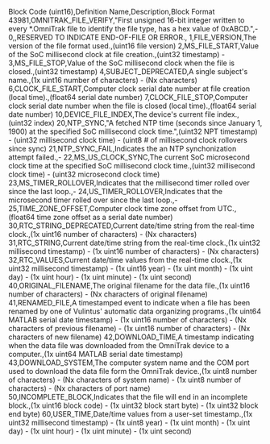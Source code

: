 Block Code (uint16),Definition Name,Description,Block Format
43981,OMNITRAK_FILE_VERIFY,"First unsigned 16-bit integer written to every *.OmniTrak file to identify the file type, has a hex value of 0xABCD.",-
0,,RESERVED TO INDICATE END-OF-FILE OR ERROR.,
1,FILE_VERSION,The version of the file format used.,(uint16 file version)
2,MS_FILE_START,Value of the SoC millisecond clock at file creation.,(uint32 timestamp) - 
3,MS_FILE_STOP,Value of the SoC millisecond clock when the file is closed.,(uint32 timestamp)
4,SUBJECT_DEPRECATED,A single subject's name.,(1x uint16 number of characters) - (Nx characters)
6,CLOCK_FILE_START,Computer clock serial date number at file creation (local time).,(float64 serial date number)
7,CLOCK_FILE_STOP,Computer clock serial date number when the file is closed (local time).,(float64 serial date number)
10,DEVICE_FILE_INDEX,The device's current file index.,(uint32 index)
20,NTP_SYNC,"A fetched NTP time (seconds since January 1, 1900) at the specified SoC millisecond clock time.",(uint32 NPT timestamp) - (uint32 millisecond clock time) - (uint8 # of millisecond clock rollovers since sync)
21,NTP_SYNC_FAIL,Indicates the an NTP synchonization attempt failed.,-
22,MS_US_CLOCK_SYNC,The current SoC microsecond clock time at the specified SoC millisecond clock time.,(uint32 millisecond clock time) - (uint32 microsecond clock time)
23,MS_TIMER_ROLLOVER,Indicates that the millisecond timer rolled over since the last loop.,-
24,US_TIMER_ROLLOVER,Indicates that the microsecond timer rolled over since the last loop.,-
25,TIME_ZONE_OFFSET,Computer clock time zone offset from UTC.,(float64 time zone offset as a serial date number)
30,RTC_STRING_DEPRECATED,Current date/time string from the real-time clock.,(1x uint16 number of characters) - (Nx characters)
31,RTC_STRING,Current date/time string from the real-time clock.,(1x uint32 millisecond timestamp) - (1x uint16 number of characters) - (Nx characters)
32,RTC_VALUES,Current date/time values from the real-time clock.,(1x uint32 millisecond timestamp) - (1x uint16  year) - (1x uint month) - (1x uint day) - (1x uint hour) - (1x uint minute) - (1x uint second)
40,ORIGINAL_FILENAME,The original filename for the data file.,(1x uint16 number of characters) - (Nx characters of original filename)
41,RENAMED_FILE,A timestamped event to indicate when a file has been renamed by one of Vulintus' automatic data organizing programs.,(1x uint64 MATLAB serial date timestamp) - (1x uint16 number of characters) - (Nx characters of previous filename) - (1x uint16 number of characters) - (Nx characters of new filename)
42,DOWNLOAD_TIME,A timestamp indicating when the data file was downloaded from the OmniTrak device to a computer.,(1x uint64 MATLAB serial date timestamp)
43,DOWNLOAD_SYSTEM,The computer system name and the COM port used to download the data file form the OmniTrak device.,(1x uint8 number of characters) - (Nx characters of system name) - (1x uint8 number of characters) - (Nx characters of port name)
50,INCOMPLETE_BLOCK,Indicates that the file will end in an incomplete block.,(1x uint16 block code) - (1x uint32 block start byte) - (1x uint32 block end byte)
60,USER_TIME,Date/time values from a user-set timestamp.,(1x uint32 millisecond timestamp) - (1x uint8 year) - (1x uint month) - (1x uint day) - (1x uint hour) - (1x uint minute) - (1x uint second)